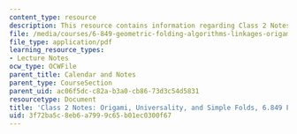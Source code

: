 ```yaml
---
content_type: resource
description: This resource contains information regarding Class 2 Notes, Fall 2012.
file: /media/courses/6-849-geometric-folding-algorithms-linkages-origami-polyhedra-fall-2012/3f72ba5c8eb6a7999c65b01ec0300f67_MIT6_849F12_C02.pdf
file_type: application/pdf
learning_resource_types:
- Lecture Notes
ocw_type: OCWFile
parent_title: Calendar and Notes
parent_type: CourseSection
parent_uid: ac06f5dc-c82a-b3a0-cb86-73d3c54d5831
resourcetype: Document
title: 'Class 2 Notes: Origami, Universality, and Simple Folds, 6.849 Fall 2012'
uid: 3f72ba5c-8eb6-a799-9c65-b01ec0300f67
---
```

